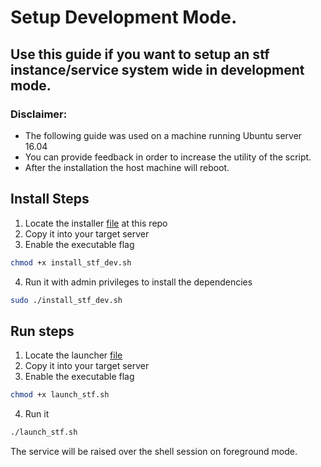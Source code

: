 
# Setup Development Mode.

## Use this guide if you want to setup an stf instance/service system wide in development mode.

### Disclaimer:
 - The following guide was used on a machine running Ubuntu server 16.04
 - You can provide feedback in order to increase the utility of the script.
 - After the installation the host machine will reboot.

## Install Steps
 1. Locate the installer [file](src/utils/install_stf_dev.sh) at this repo
 2. Copy it into your target server
 3. Enable the executable flag
 
 ```bash
 chmod +x install_stf_dev.sh
 ```
 4. Run it with admin privileges to install the dependencies
 
 ```bash
 sudo ./install_stf_dev.sh
 ```

## Run steps
1. Locate the launcher [file](src/utils/launch_stf.sh)
2. Copy it into your target server
3. Enable the executable flag

```bash
chmod +x launch_stf.sh
```
4. Run it

```bash
./launch_stf.sh
```


The service will be raised over the shell session on foreground mode.


